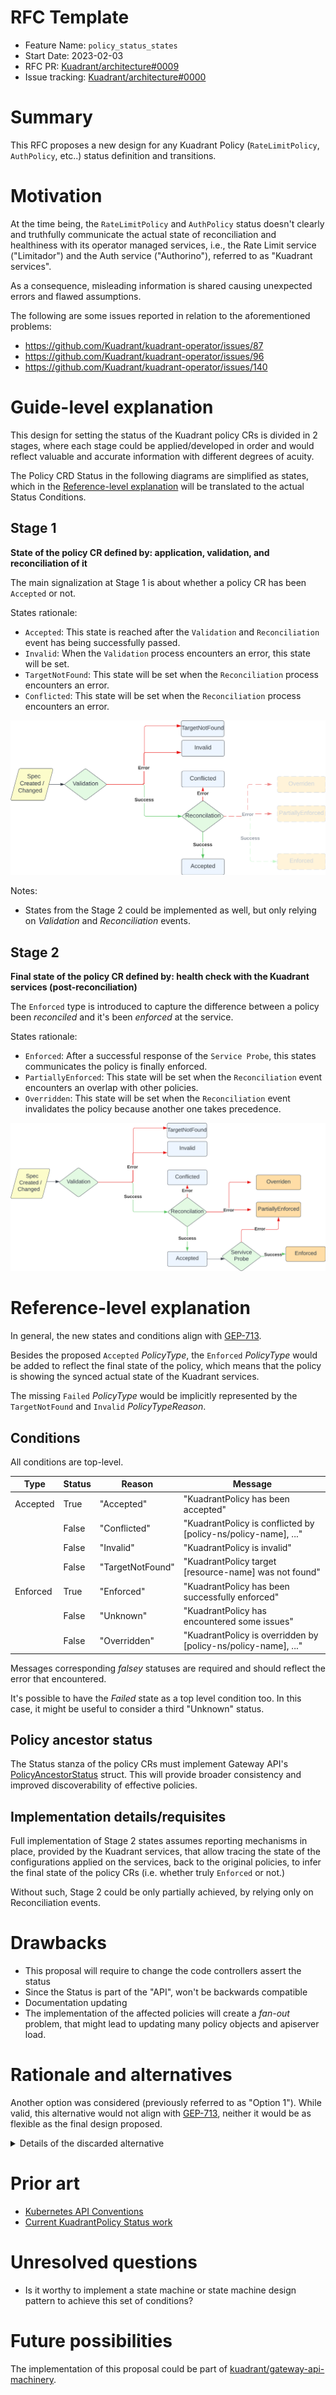 # RFC Template

- Feature Name: `policy_status_states`
- Start Date: 2023-02-03
- RFC PR: [Kuadrant/architecture#0009](https://github.com/Kuadrant/architecture/pull/9)
- Issue tracking: [Kuadrant/architecture#0000](https://github.com/Kuadrant/architecture/issues/0000)

# Summary
[summary]: #summary

This RFC proposes a new design for any Kuadrant Policy (`RateLimitPolicy`, `AuthPolicy`, etc..) status definition and transitions.

# Motivation
[motivation]: #motivation

At the time being, the `RateLimitPolicy` and `AuthPolicy` status doesn't clearly and truthfully communicate the actual state of
reconciliation and healthiness with its operator managed services, i.e., the Rate Limit service ("Limitador") and
the Auth service ("Authorino"), referred to as "Kuadrant services".

As a consequence, misleading information is shared causing unexpected errors and flawed assumptions.

The following are some issues reported in relation to the aforementioned problems:
* https://github.com/Kuadrant/kuadrant-operator/issues/87
* https://github.com/Kuadrant/kuadrant-operator/issues/96
* https://github.com/Kuadrant/kuadrant-operator/issues/140

# Guide-level explanation
[guide-level-explanation]: #guide-level-explanation

This design for setting the status of the Kuadrant policy CRs is divided in 2 stages, where each stage could be
applied/developed in order and would reflect valuable and accurate information with different degrees of acuity.

The Policy CRD Status in the following diagrams are simplified as states, which in the
[Reference-level explanation](#reference-level-explanation) will be translated to the actual Status Conditions.

## Stage 1

**State of the policy CR defined by: application, validation, and reconciliation of it**

The main signalization at Stage 1 is about whether a policy CR has been `Accepted` or not.

States rationale:
* `Accepted`: This state is reached after the `Validation` and `Reconciliation` event has being successfully passed.
* `Invalid`: When the `Validation` process encounters an error, this state will be set.
* `TargetNotFound`: This state will be set when the `Reconciliation` process encounters an error.
* `Conflicted`: This state will be set when the `Reconciliation` process encounters an error.

![](0004-rlp-status-assets/rlp_status_4.png)

Notes:
* States from the Stage 2 could be implemented as well, but only relying on _Validation_ and _Reconciliation_ events.

## Stage 2

**Final state of the policy CR defined by: health check with the Kuadrant services (post-reconciliation)**

The `Enforced` type is introduced to capture the difference between a policy been _reconciled_ and it's been _enforced_
at the service.

States rationale:
* `Enforced`: After a successful response of the `Service Probe`, this states communicates the policy is finally enforced.
* `PartiallyEnforced`: This state will be set when the `Reconciliation` event encounters an overlap with other policies.
* `Overridden`: This state will be set when the `Reconciliation` event invalidates the policy because another one takes precedence.

![](0004-rlp-status-assets/rlp_status_5.png)

# Reference-level explanation
[reference-level-explanation]: #reference-level-explanation

In general, the new states and conditions align with [GEP-713](https://gateway-api.sigs.k8s.io/geps/gep-713/#conditions).

Besides the proposed `Accepted` _PolicyType_, the `Enforced` _PolicyType_ would be added to reflect the final state of
the policy, which means that the policy is showing the synced actual state of the Kuadrant services.

The missing `Failed` _PolicyType_ would be implicitly represented by the `TargetNotFound` and `Invalid` _PolicyTypeReason_.

## Conditions

All conditions are top-level.

| Type           | Status | Reason              | Message                                                        |
|----------------|--------|---------------------|----------------------------------------------------------------|
| Accepted       | True   | "Accepted"          | "KuadrantPolicy has been accepted"                             |
|                | False  | "Conflicted"        | "KuadrantPolicy is conflicted by [policy-ns/policy-name], ..." |
|                | False  | "Invalid"           | "KuadrantPolicy is invalid"                                    |
|                | False  | "TargetNotFound"    | "KuadrantPolicy target [resource-name] was not found"          |
| Enforced       | True   | "Enforced"          | "KuadrantPolicy has been successfully enforced"                |
|                | False  | "Unknown"           | "KuadrantPolicy has encountered some issues"                   |
|                | False  | "Overridden"        | "KuadrantPolicy is overridden by [policy-ns/policy-name], ..." |

Messages corresponding _falsey_ statuses are required and should reflect the error that encountered.

It's possible to have the _Failed_ state as a top level condition too. In this case, it might be useful to consider a
third "Unknown" status.

## Policy ancestor status

The Status stanza of the policy CRs must implement Gateway API's [PolicyAncestorStatus](https://github.com/youngnick/gateway-api/blob/main/geps/gep-713.md#standard-status-struct)
struct. This will provide broader consistency and improved discoverability of effective policies.

## Implementation details/requisites

Full implementation of Stage 2 states assumes reporting mechanisms in place, provided by the Kuadrant services, that
allow tracing the state of the configurations applied on the services, back to the original policies, to infer the
final state of the policy CRs (i.e. whether truly `Enforced` or not.)

Without such, Stage 2 could be only partially achieved, by relying only on Reconciliation events.

# Drawbacks
[drawbacks]: #drawbacks

- This proposal will require to change the code controllers assert the status
- Since the Status is part of the "API", won't be backwards compatible
- Documentation updating
- The implementation of the affected policies will create a _fan-out_ problem, that might lead to updating many policy
objects and apiserver load.

# Rationale and alternatives
[rationale-and-alternatives]: #rationale-and-alternatives

Another option was considered (previously referred to as "Option 1"). While valid, this alternative would not align
with [GEP-713](https://github.com/youngnick/gateway-api/blob/main/geps/gep-713.md), neither it would be as flexible as
the final design proposed.

<details>
  <summary>Details of the discarded alternative</summary>

  <br/>

  This alternative design would come in 3 stages:

  **Stage 1 : State of the policy CR defined by: application and validation of it**

  This first stage is a simple version where the operator only relies on itself, not checking the healthiness with the
  Kuadrant services, but just validating the Spec.

  ![](0004-rlp-status-assets/rlp_status_1.png)

  States rationale:
  * `Created`: The initial state. It announces that the policy has successfully being created, the operator acknowledges it.
  * `Applied`: This state is reached after the `Validation` event has being successfully passed.
  * `Failed`: This one would be set when the `Validation` process encounters an error. This could be either condition's failed/error
  state or a top-level condition.
  * `Updated`: From `Failed` or `Applied`, it could be triggered a `Spec Change` event that would move it to this state.

  **Stage 2: Further reconciliation check provides a new state**

  This following one, besides checking what the former stage does, it also adds the states reflecting the reconciliation
  process of any needed Kubernets object, Kuadrant Services custom resources and any other 3rd party CR required.
  An example would be in the case of the RLP, it would create/update the `ConfigMap` holding the `Limitador` config file.

  ![](0004-rlp-status-assets/rlp_status_2.png)

  States rationale:
  * `Applied`: The __Applied__ state would not be final, and would be preceding a `Reconciliation` event.
  * `Reconciled`: It communicates that the policy has successfully being reconciled, and any K8s object or required CR has been updated.
  * `Failed`: This one would be reached when either of `Validation` and `Reconcilation` processes have encounter any errors.

  **Stage 3: Final state of the policy CR defined by: health check with the Kuadrant services (post-reconciliation)**

  The final stage would bring a greater degree of accuracy, thanks for a final process that would check the healthiness and
  configuration version the Kuadrant services currently enforces.

  ![](0004-rlp-status-assets/rlp_status_3.png)

  States rationale:
  * `Reconciled`: This state would precede the "Health check" process  graphed as `Service Probe` event.
  * `Enforced`: After a successful response of the `Service Probe`, this states communicates the policy is finally enforced.
  This is the final top-level condition.
  * `Failed`: Now this state could also be set after encountering errors in the `Service Probe` check.

  <br/>

  The stages before mentioned would follow the [Kubernetes guidelines](https://github.com/kubernetes/community/blob/master/contributors/devel/sig-architecture/api-conventions.md#typical-status-properties)
  regarding the Status object definition.

  **Conditions**

  All conditions are top-level.

  | Type        | Status | Reason                      | Message                                                                     |
  |-------------|--------|-----------------------------|-----------------------------------------------------------------------------|
  | Progressing | True   | "PolicyCreated"             | "KuadrantPolicy created"                                                    |
  |             | True   | "PolicyUpdated"             | "KuadrantPolicy has been updated"                                           |
  |             | True   | "PolicyApplied"             | "KuadrantPolicy has been successfully applied                               |
  |             | True   | "PolicyReconciled"          | "KuadrantPolicy has been successfully reconciled"                           |
  |             | False  | "PolicyEnforced"            | "KuadrantPolicy has been successfully enforced"                             |
  |             | False  | "PolicyError"               | "KuadrantPolicy has encountered an error"                                   |
  | Enforced    | True   | "PolicyEnforced"            | "KuadrantPolicy has been successfully enforced"                             |
  |             | False  | "PolicyPartiallyEnforced"   | "KuadrantPolicy has encountered some issues and has been partially applied" |
  |             | False  | "PolicyOverridden"          | "KuadrantPolicy is overridden by [policy-ns/policy-name]"                   |
  | Failed      | True   | "PolicyValidationError"     | "KuadrantPolicy has failed to validate"                                     |
  |             | True   | "PolicyServiceError"        | "KuadrantPolicy has encountered has failed to enforce"                      |
  |             | False  | "PolicyEnforced"            | "KuadrantPolicy has been successfully enforced"                             |
</details>

# Prior art
[prior-art]: #prior-art

* [Kubernetes API Conventions](https://github.com/kubernetes/community/blob/master/contributors/devel/sig-architecture/api-conventions.md#spec-and-status)
* [Current KuadrantPolicy Status work](https://github.com/Kuadrant/kuadrant-operator/blob/main/controllers/KuadrantPolicy_status.go)

# Unresolved questions
[unresolved-questions]: #unresolved-questions

- Is it worthy to implement a state machine or state machine design pattern to achieve this set of conditions?

# Future possibilities
[future-possibilities]: #future-possibilities

The implementation of this proposal could be part of [kuadrant/gateway-api-machinery](https://github.com/Kuadrant/gateway-api-machinery).
